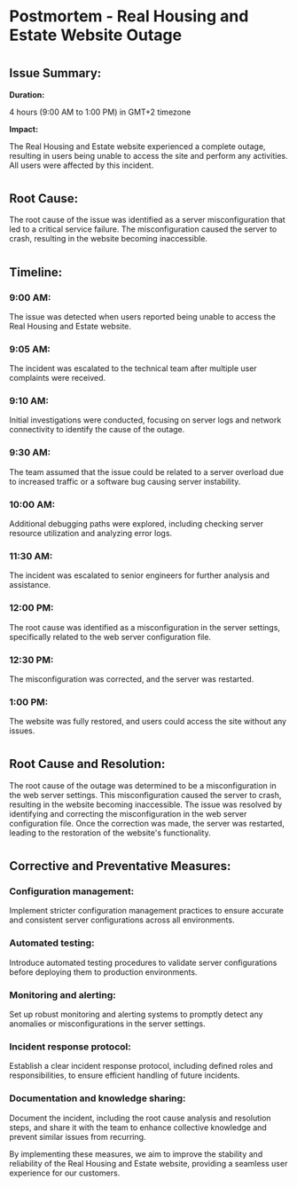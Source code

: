 # <h1>Postmortem - Real Housing and Estate Website Outage </h1>

# <h2> Issue Summary: </h2>
<b> Duration:</b> <p> 4 hours (9:00 AM to 1:00 PM) in GMT+2 timezone</p>
<b>Impact: </b> <p> The Real Housing and Estate website experienced a complete outage, resulting in users being unable to access the site and perform any activities. All users were affected by this incident. </p>

 # <h2> Root Cause: </h2>
<p> The root cause of the issue was identified as a server misconfiguration that led to a critical service failure. The misconfiguration caused the server to crash, resulting in the website becoming inaccessible. </p>

# <h2> Timeline: </h2>

 <h3> 9:00 AM: </h3> <p>The issue was detected when users reported being unable to access the Real Housing and Estate website. </p>
<h3> 9:05 AM:</h3>  <p> The incident was escalated to the technical team after multiple user complaints were received. <p>
<h3> 9:10 AM: </h3> Initial investigations were conducted, focusing on server logs and network connectivity to identify the cause of the outage.
<h3> 9:30 AM: </h3>The team assumed that the issue could be related to a server overload due to increased traffic or a software bug causing server instability.
<h3> 10:00 AM:</h3> Additional debugging paths were explored, including checking server resource utilization and analyzing error logs.
<h3> 11:30 AM: </h3>The incident was escalated to senior engineers for further analysis and assistance.
<h3> 12:00 PM:</h3> The root cause was identified as a misconfiguration in the server settings, specifically related to the web server configuration file.
<h3> 12:30 PM: </h3> The misconfiguration was corrected, and the server was restarted.
<h3> 1:00 PM: </h3> The website was fully restored, and users could access the site without any issues.


# <h2> Root Cause and Resolution: </h2>
<p> The root cause of the outage was determined to be a misconfiguration in the web server settings. This misconfiguration caused the server to crash, resulting in the website becoming inaccessible. The issue was resolved by identifying and correcting the misconfiguration in the web server configuration file. Once the correction was made, the server was restarted, leading to the restoration of the website's functionality. </p>

# <h2> Corrective and Preventative Measures: </h2>

<h3> Configuration management: </h3> Implement stricter configuration management practices to ensure accurate and consistent server configurations across all environments.
<h3> Automated testing: </h3> Introduce automated testing procedures to validate server configurations before deploying them to production environments.
<h3> Monitoring and alerting: </h3> Set up robust monitoring and alerting systems to promptly detect any anomalies or misconfigurations in the server settings.
<h3> Incident response protocol: </h3> Establish a clear incident response protocol, including defined roles and responsibilities, to ensure efficient handling of future incidents.
<h3> Documentation and knowledge sharing:  </h3>Document the incident, including the root cause analysis and resolution steps, and share it with the team to enhance collective knowledge and prevent similar issues from recurring.
<p> By implementing these measures, we aim to improve the stability and reliability of the Real Housing and Estate website, providing a seamless user experience for our customers.</p>

